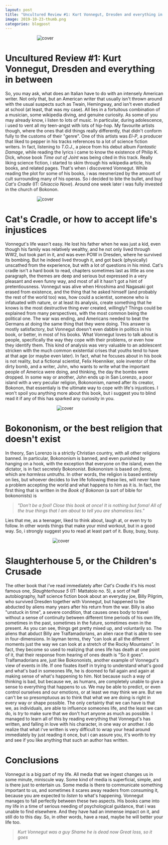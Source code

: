 ```yaml
---
layout: post
title: "Uncultured Review #1: Kurt Vonnegut, Dresden and everything in between."
image: 2019-10-23-thumb.png
categories: blogpost
---
```


<img src="/drdblog/assets/cradle.jpg" alt="cover" style="max-width:60%; height:auto; margin-top:13px; margin-bottom:13px; margin-left:auto; margin-right:auto; display:block;" />

# Uncultured Review #1: Kurt Vonnegut, Dresden and everything in between

So, you may ask, what does an Italian have to do with an intensely American writer. Not only that, but an American writer that usually isn't thrown around with the usual suspects such as Twain, Hemingway, and isn't even studied at school (at least, that was my case). All lies in a fortuitous combination of a musician, some wikipedia diving, and genuine curiosity.
As some of you may already know, i listen to lots of music. In particular, during adolescence, i used to vent all my teen-angst with lots of hip-hop. My favourite artists though, where the ones that did things really differently, that didn't conform fully to the customs of their "genre". One of this artists was *El-P*, a producer that liked to pepper in his tracks references to a lot of science fiction writers. In fact, listening to *T.O.J.*, a piece from his debut album *Fantastic Damage*, while reading the lyrics i came to know the existence of Philip K. Dick, whose book *Time out of Joint* was being cited in this track.
Really liking science fiction, i started to skim through his wikipedia article, his books, and related pages. That's when i discovered Vonnegut. While reading the plot for some of his books, i was mesmerized by the amount of cult surrounding many of his operas.
So i decided to bite the bullet, and buy *Cat's Cradle* (IT: G*hiaccio Nove*). Around one week later i was fully invested in the church of Bokonon.

<img src="/drdblog/assets/kurt-vonnegut.png" alt="cover" style="max-width:60%; height:auto; margin-top:13px; margin-bottom:auto; margin-left:auto; margin-right:auto; display:block;" />

# Cat's Cradle, or how to accept life's injustices

Vonnegut's life wasn't easy. He lost his father when he was just a kid, even though his family was relatively wealthy, and he not only lived through WW2, but took part in it, and was even POW in Dresden, where he survived its bombing. But he indeed lived through it, and got back (physically) unscathed from the experience, but with a lot of questions in his mind.
Cat's cradle isn't a hard book to read, chapters sometimes last as little as one paragraph, the themes are deep and serious but expressed in a very pleasant and even funny way, and most of all it hasn't got a hint of pretentiousness.
Vonnegut was alive when Hiroshima and Nagasaki got erased from existence, and the thing that he asked himself (and probably the rest of the world too) was, how could a scientist, someone who is infatuated with nature, or at least its analysis, create something that he knows is the most destructive thing ever created, willingly?
Things could be explained from many perspectives, with the most common being the political one. The war was ending, and Americans needed to beat the Germans at doing the same thing that they were doing. This answer is mostly satisfactory, but Vonnegut doesn't even dabble in politics in his book, or better, in most of his books.
What Vonnegut loves to talk about is people, specifically the way they cope with their problems, or even how they identify them. This kind of analysis was very valuable to an adolescent stricken with the much common existential crises that youths tend to have at that age (or maybe even later).
In fact, what he focuses about in his book is not reality, but a fictional scientist, Felix Hoenniker, sole inventor of the dirty bomb, and a writer, John, who wants to write what the important people of America were doing, and thinking, the day the bombs were dropped.
In some way or another, John ends up in San Lorenzo, a poor island with a very peculiar religion, Bokononism, named after its creator, Bokonon, that essentialy is the ultimate way to cope with life's injustices.
I won't spoil you anything more about this book, but i suggest you to blind read it if any of this has sparked any curiosity in you.

<img src="/drdblog/assets/cats-cradle.jpg" alt="cover" style="max-width:35%; height:auto; margin-top:13px; margin-bottom:auto; margin-left:auto; margin-right:auto; display:block;" />

# Bokononism, or the best religion that doesn't exist

In theory, San Lorenzo is a strictly Christian country, with all other religions banned. In particular, Bokononism is banned, and even punished by hanging on a hook, with the exception that everyone on the island, even the dictator, is in fact secretely Bokononist. Bokononism is based on *foma*, which are *harmless untruths*. In other words, the religion is based entirely on lies, but whoever decides to live life following these lies, will never have a problem accepting the world and what happens to him as it is. In fact, the first thing that is written in the *Book of Bokonon* (a sort of bible for bokononists) is

> *"Don't be a fool! Close this book at once! It is nothing but foma! All of the true things that I am about to tell you are shameless lies."*

Lies that me, as a teenager, liked to think about, laugh at, or even try to follow. In other words things that make your mind workout, but in a good way. So, i strongly suggest you to read at least part of it. Busy, busy, busy.

<img src="/drdblog/assets/slaughterhouse-5.jpg" alt="cover" style="max-width:40%; height:auto; margin-top:13px; margin-bottom:auto; margin-left:auto; margin-right:auto; display:block;" />

# Slaughterhouse 5, or the Children's Crusade

The other book that i've read immediately after *Cat's Cradle* it's his most famous one, *Slaughterhouse 5* (IT: Mattatoio no. 5), a sort of half autobiography, half science fiction book about an everyday joe, Billy Pilgrim, who survived Dresden together with Vonnegut, but happened to be abducted by aliens many years after his return from the war. Billy is also "unstuck in time", a severe condition, that causes ones body to travel without a sense of continuity between different time periods of his own life, sometimes in the past, sometimes in the future, sometimes even in the present. As you can see, things get pretty mixed up, and voluntarily so.
The aliens that abduct Billy are Tralfamadorians, an alien race that is able to see in four-dimensions. In layman terms, they "can look at all the different moments just the way we can look at a stretch of the Rocky Mountains". In fact, they become so used to realizing that ones life has death at one point of it, that their response from hearing of ones death is "So it goes".
Tralfamadorians are, just like Bokononists, another example of Vonnegut's view of events in life. If one fixates itself in trying to understand what's good and what's bad in someones life, he is doomed to fail again and again at making sense of what's happening to him. Not because such a way of thinking is bad, but because we, as humans, are completely unable to give a sense to everything that happens to us. We may be able to predict, or even control ourselves and our emotions, or at least we may think we are. But we can't be so presomptuous as to think that what we are doing is right in every way or shape possible. The only certainty that we can have is that we, as individuals, are able to influence someones life, and the least we can do, is *try* to make sure that we don't hurt anyone as much as possible.
I managed to learn all of this by reading everything that Vonnegut's has written, and falling in love with his character, in one way or another. I do realize that what i've written is very difficult to wrap your head around immediately by just reading it once, but i can assure you, it's worth to try and see if you like anything that such an author has written.

# Conclusions

Vonnegut is a big part of my life. All media that we ingest changes us in some minute, miniscule way. Some kind of media is superficial, simple, and is there just to entertain us. Some media is there to communicate something important to us, and sometimes it scares away readers from consuming it, because you are expected to *listen* to what's happening. Vonnegut manages to fall perfectly between these two aspects.
His books came into my life in a time of serious needing of psychological guidance, that i was unable to find elsewhere. And they have had an immense impact on it, and still do to this day.
So, in other words, have a read, maybe he will better your life too.

> *Kurt Vonnegut was a guy*
> *Shame he is dead now*
> *Great loss, so it goes*
